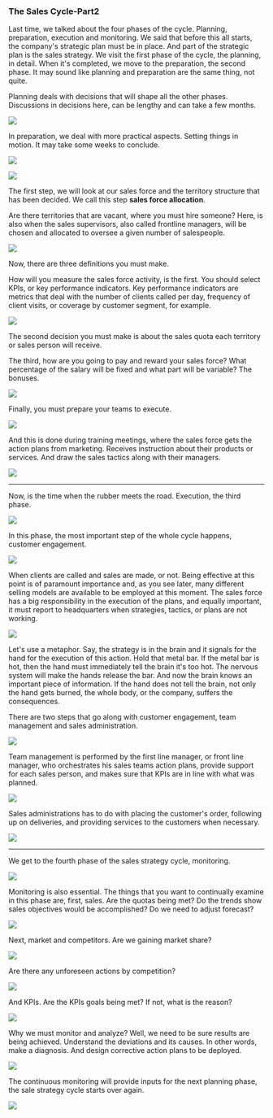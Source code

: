 ### The Sales Cycle-Part2

Last time, we talked about the four phases of the cycle. Planning, preparation,
execution and monitoring. We said that before this all starts, the company's strategic plan must be in place. And part of the strategic plan is the sales strategy. We visit the first phase of the cycle,
the planning, in detail. When it's completed, we move to the preparation, the second phase. It may sound like planning and preparation are the same thing, not quite. 

Planning deals with decisions that will shape all the other phases. Discussions in decisions here,
can be lengthy and can take a few months. 

![](./Q1.png)



In preparation, we deal with more practical aspects. Setting things in motion. It may take some weeks to conclude.

![](./Q2.png)



![](./Q3.png)

The first step, we will look at our sales force and the territory structure that has been decided. We call this step **sales force allocation**. 

Are there territories that are vacant, where you must hire someone? Here, is also when the sales supervisors, also called frontline managers, will be chosen and allocated to oversee a given number of salespeople.

![](./Q4.png)

Now, there are three definitions you must make. 

How will you measure the sales force activity, is the first. You should select KPIs, or key performance indicators. Key performance indicators are metrics that deal with the number of clients called per day,
frequency of client visits, or coverage by customer segment, for example.

![](./Q5.png)



 The second decision you must make is about the sales quota each territory or sales person will receive.

The third, how are you going to pay and reward your sales force? What percentage of the salary will be
fixed and what part will be variable? The bonuses.

![](./Q6.png)



Finally, you must prepare your teams to execute. 

![](./Q7.png)

And this is done during training meetings, where the sales force gets the action plans from marketing. Receives instruction about their products or services. And draw the sales tactics along with their managers.

![](./Q8.png)



-----------

Now, is the time when the rubber meets the road. Execution, the third phase.

![](./Q9.png)

In this phase, the most important step of the whole cycle happens, customer engagement. 

![](./Q10.png)

When clients are called and sales are made, or not. Being effective at this point is of paramount importance and, as you see later, many different selling models are available to be employed at this moment. The sales force has a big responsibility in the execution of the plans, and equally important, it must report to headquarters when strategies, tactics, or plans are not working. 

![](./Q11.png)

Let's use a metaphor. Say, the strategy is in the brain and it signals for the hand for the execution of this action. Hold that metal bar. If the metal bar is hot, then the hand must immediately tell the brain it's too hot. The nervous system will make the hands release the bar. And now the brain knows an important piece of information. If the hand does not tell the brain, not only the hand gets burned, the whole body, or the company, suffers the consequences. 

There are two steps that go along with customer engagement, team management and sales administration. 

![](./Q12.png)

Team management is performed by the first line manager, or front line manager, who orchestrates
his sales teams action plans, provide support for each sales person, and makes sure that KPIs are in
line with what was planned. 

![](./Q13.png)

Sales administrations has to do with placing the customer's order, following up on deliveries, and providing services to the customers when necessary.

![](./Q14.png)



------------------

We get to the fourth phase of the sales strategy cycle, monitoring. 

![](./Q15.png)



Monitoring is also essential. The things that you want to continually examine in this phase are, first, sales. Are the quotas being met? Do the trends show sales objectives would be accomplished? Do we need to adjust forecast? 

![](./Q16.png)

Next, market and competitors. Are we gaining market share? 

![](./Q17.png)

Are there any unforeseen actions by competition? 

![](./Q18.png)

And KPIs. Are the KPIs goals being met? If not, what is the reason? 

![](./Q19.png)

Why we must monitor and analyze? Well, we need to be sure results are being achieved. Understand the deviations and its causes. In other words, make a diagnosis. And design corrective action
plans to be deployed. 

![](./Q20.png)



The continuous monitoring will provide inputs for the next planning phase, the sale strategy cycle starts over again. 

![](./Q21.png)